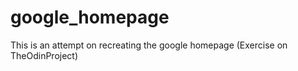 # google_homepage

This is an attempt on recreating the google homepage (Exercise on TheOdinProject)
